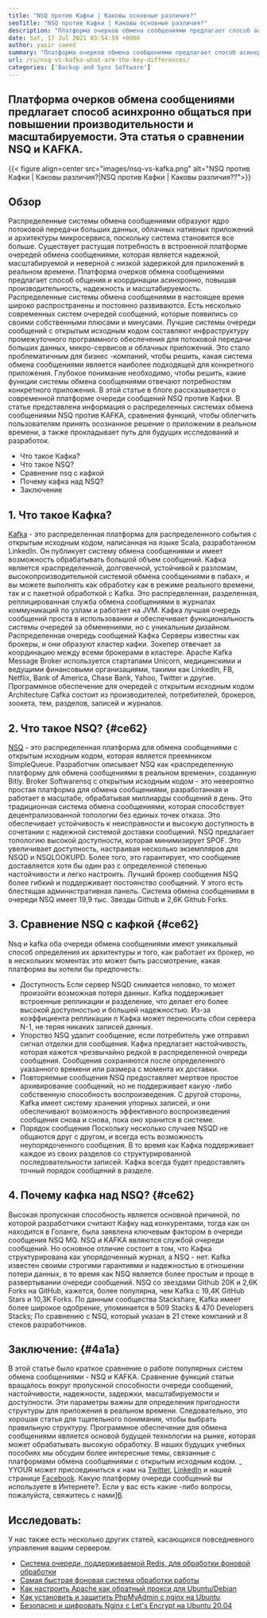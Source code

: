 ```yaml
---
title: "NSQ против Кафки | Каковы основные различия?" 
seoTitle: "NSQ против Кафки | Каковы основные различия?" 
description: "Платформа очерков обмена сообщениями предлагает способ асинхронно общаться. Эта статья о NSQ и KAFKA Распределенных системных различий в очереди." 
date: Sat, 17 Jul 2021 03:54:59 +0000
author: yasir saeed
summary: "Платформа очерков обмена сообщениями предлагает способ асинхронно общаться при повышении производительности и масштабируемости. Эта статья о сравнении NSQ и KAFKA." 
url: /ru/nsq-vs-kafka-what-are-the-key-differences/
categories: ['Backup and Sync Software']
---
```


## Платформа очерков обмена сообщениями предлагает способ асинхронно общаться при повышении производительности и масштабируемости. Эта статья о сравнении NSQ и KAFKA.

{{< figure align=center src="images/nsq-vs-kafka.png" alt="NSQ против Кафки | Каковы различия?|NSQ против Кафки | Каковы различия??">}}


##  **Обзор**  
Распределенные системы обмена сообщениями образуют ядро ​​потоковой передачи больших данных, облачных нативных приложений и архитектуры микросервиса, поскольку система становится все больше. Существует растущая потребность в встроенной платформе очередей обмена сообщениями, которая является надежной, масштабируемой и неверной с низкой задержкой для приложений в реальном времени. Платформа очерков обмена сообщениями предлагает способ общения и координации асинхронно, повышая производительность, надежность и масштабируемость.
Распределенные системы обмена сообщениями в настоящее время широко распространены и постоянно развиваются. Есть несколько современных систем очередей сообщений, которые появились со своими собственными плюсами и минусами. Лучшие системы очереди сообщений с открытым исходным кодом составляют инфраструктуру промежуточного программного обеспечения для потоковой передачи больших данных, микро-сервисов и облачных приложений. Это стало проблематичным для бизнес -компаний, чтобы решить, какая система обмена сообщениями является наиболее подходящей для конкретного приложения. Глубокое понимание необходимо, чтобы решить, какие функции системы обмена сообщениями отвечают потребностям конкретного приложения.
В этой статье в блоге рассказывается о современной платформе очереди сообщений NSQ против Кафки. В статье представлена ​​информация о распределенных системах обмена сообщениями NSQ против KAFKA, сравнения функций, чтобы облегчить пользователям принять осознанное решение о приложении в реальном времени, а также прокладывает путь для будущих исследований и разработок.
  * Что такое Кафка?
  * Что такое NSQ?
  * Сравнение nsq с кафкой
  * Почему кафка над NSQ?
  * Заключение

## 1. Что такое Кафка?
[Kafka][1] - это распределенная платформа для распределенного события с открытым исходным кодом, написанная на языке Scala, разработанном LinkedIn. Он публикует систему обмена сообщениями и имеет возможность обрабатывать большой объем сообщений. Кафка является «распределенной, долговечной, устойчивой к разломам, высокопроизводительной системой обмена сообщениями в пабах», и вы можете выполнять как обработку как в режиме реального времени, так и с пакетной обработкой с Kafka. Это распределенная, разделенная, реплицированная служба обмена сообщениями в журналах коммуникаций по узлам и работает на JVM. Кафка лучшая очередь сообщений проста в использовании и обеспечивает функциональность системы очередей за обменениями, но с уникальным дизайном.
Распределенная очередь сообщений Кафка Серверы известны как брокеры, и они образуют кластер кафки. Зокепер отвечает за координацию между всеми брокерами в кластере. Apache Kafka Message Broker используется стартапами Unicorn, медицинскими и ведущими финансовыми организациями, такими как LinkedIn, FB, Netflix, Bank of America, Chase Bank, Yahoo, Twitter и другие. Программное обеспечение для очередей с открытым исходным кодом Architecture Cafka состоит из производителей, потребителей, брокеров, зоокета, тем, разделов, записей и журналов.

## 2. Что такое NSQ? {#ce62}

[NSQ][2] - это распределенная платформа для обмена сообщениями с открытым исходным кодом, которая является преемником SimpleQueue. Разработчик описывает NSQ как «распределенную платформу для обмена сообщениями в реальном времени», созданную Bitly. Broker Softwarensq с открытым исходным кодом - это невероятно простая платформа для обмена сообщениями, разработанная и работает в масштабе, обрабатывая миллиарды сообщений в день. Это традиционная система обмена сообщениями, которая способствует децентрализованной топологии без единых точек отказа. Это обеспечивает устойчивость к неисправности и высокую доступность в сочетании с надежной системой доставки сообщений.
NSQ предлагает топологию высокой доступности, которая минимизирует SPOF. Это увеличивает доступность, настраивая несколько экземпляров для NSQD и NSQLOOKUPD. Более того, это гарантирует, что сообщение доставляется хотя бы один раз с определенной степенью настойчивости и легко настроить. Лучший брокер сообщения NSQ более гибкий и поддерживает постоянство сообщений. У этого есть блестящая административная панель. Система обмена сообщениями в очереди NSQ имеет 19,9 тыс. Звезды Github и 2,6K Github Forks.

## 3. Сравнение NSQ с кафкой {#ce62}

Nsq и kafka оба очереди обмена сообщениями имеют уникальный способ определения их архитектуры и того, как работает их брокер, но в нескольких моментах это может быть рассмотрение, какая платформа вы хотели бы предпочесть:
  * Доступность
Если сервер NSQD снимается неловко, то может произойти возможная потеря данных. Kafka поддерживает встроенные репликации и разделение, что делает его более высокой доступностью и большей надежностью. Из-за коэффициента репликации n Кафка может переносить сбои сервера N-1, не теряя никаких записей данных.
  * Упорство
NSQ удалит сообщение, если потребитель уже отправил сигнал отделки для сообщения.
Кафка предлагает настойчивость, которая кажется чрезвычайно редкой в ​​распределенной очереди сообщения. Сообщения сохраняются после определенного указанного времени или размера с момента их доставки.
  * Повторяемые сообщения
NSQ предоставляет мертвое простое архивирование сообщений, но не поддерживает какую -либо собственную способность воспроизведения.
С другой стороны, Kafka имеет систему хранения упорных записей, и они обеспечивают возможность эффективного воспроизведения сообщения снова и снова, пока оно хранится в системе.
  * Порядок сообщения
Поскольку несколько случаев NSQD не общаются друг с другом, и всегда есть возможность неупорядоченного сообщения. В то время как Кафка поддерживает каждое из своих разделов со структурированной последовательности записей. Кафка всегда будет предоставлять точный порядок сообщений в разделе.

## 4. Почему кафка над NSQ? {#ce62}

Высокая пропускная способность является основной причиной, по которой разработчики считают Кафку над конкурентами, тогда как он находится в Голанге, была заявлена ​​ключевым фактором в очереди сообщения NSQ MQ. NSQ и KAFKA являются службой очереди сообщений. Но основное отличие состоит в том, что Кафка структурирована как упорядоченный журнал, а NSQ - нет. Kafka известен своими строгими гарантиями и надежностью в отношении потери данных, в то время как NSQ является более простым и проще в развертывании очереди сообщений.
NSQ со звездами Github 20K и 2,6K Forks на GitHub, кажется, более популярна, чем Kafka с 19,4K GitHub Stars и 10,3K Forks. По данным сообщества Stackshare, Kafka имеет более широкое одобрение, упоминается в 509 Stacks & 470 Developers Stacks; По сравнению с NSQ, который указан в 21 стеке компаний и 8 стеков разработчиков.

## Заключение: {#4a1a}

В этой статье было краткое сравнение о работе популярных систем обмена сообщениями - NSQ и KAFKA. Сравнение функций статьи вращалось вокруг пропускной способности очереди сообщений, настойчивости, надежности, задержки, масштабируемости и доступности. Эти параметры важны для определения пригодности структуры для приложения в реальном времени. Следовательно, это хорошая статья для тщательного понимания, чтобы выбрать правильную структуру. Программное обеспечение для обмена сообщениями является основой будущей технологии на рынке, которая может обрабатывать высокую обработку. В наших будущих учебных пособиях мы обсудим более интересные темы, связанные с платформами обмена сообщениями с открытым исходным кодом.
_ YYOUR может присоединиться к нам на [Twitter][3], [LinkedIn][4] и нашей странице [Facebook][5]. Какую платформу очереди сообщений вы используете в Интернете?. Если у вас есть какие -либо вопросы, пожалуйста, свяжитесь с нами][6].

## Исследовать:
У нас также есть несколько других статей, касающихся повседневного управления вашим сервером.
  * [Система очереди, поддерживаемой Redis, для обработки фоновой обработки][7]
  * [Самая быстрая фоновая система обработки работы][8]
  * [Как настроить Apache как обратный прокси для Ubuntu/Debian][9]
  * [Как установить и защитить PhpMyAdmin с nginx на Ubuntu][10]
  * [Безопасно и шифровать Nginx с Let's Encrypt на Ubuntu 20.04][11]



 [1]: https://kafka.apache.org/
 [2]: https://nsq.io/
 [3]: https://twitter.com/containerize_co
 [4]: https://www.linkedin.com/company/containerize/
 [5]: http://facebook.com/containerize
 [6]: mailto:yasir.saeed@aspose.com
 [7]: https://products.containerize.com/message-queue-software/resque/
 [8]: https://products.containerize.com/message-queue-software/sidekiq/
 [9]: https://blog.containerize.com/web-server-solution-stack/how-to-configure-apache-as-a-reverse-proxy-for-ubuntudebian/
 [10]: https://blog.containerize.com/web-server-solution-stack/how-to-install-and-secure-phpmyadmin-with-nginx-on-ubuntu/
 [11]: https://blog.containerize.com/web-server-solution-stack/how-to-secure-nginx-with-letsencrypt-on-ubuntu-20-04/
